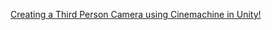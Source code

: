 [Creating a Third Person Camera using Cinemachine in Unity!](https://www.youtube.com/watch?v=537B1kJp9YQ)
